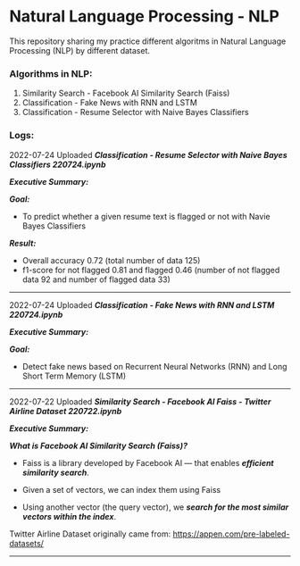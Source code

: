 # Natural Language Processing - NLP
This repository sharing my practice different algoritms in Natural Language Processing (NLP) by different dataset.

### Algorithms in NLP:
1. Similarity Search - Facebook AI Similarity Search (Faiss)
2. Classification - Fake News with RNN and LSTM
3. Classification - Resume Selector with Naive Bayes Classifiers

### Logs:
2022-07-24 Uploaded ***Classification - Resume Selector with Naive Bayes Classifiers 220724.ipynb***

***Executive Summary:***

***Goal:***
- To predict whether a given resume text is flagged or not with Navie Bayes Classifiers

***Result:***
- Overall accuracy 0.72 (total number of data 125)
- f1-score for not flagged 0.81 and flagged 0.46 (number of not flagged data 92 and number of flagged data 33)

----------------------------------------------------------------------------------------------------------
2022-07-24 Uploaded ***Classification - Fake News with RNN and LSTM 220724.ipynb***

***Executive Summary:***

***Goal:***
- Detect fake news based on Recurrent Neural Networks (RNN) and Long Short Term Memory (LSTM)

----------------------------------------------------------------------------------------------------------

2022-07-22 Uploaded ***Similarity Search - Facebook AI  Faiss - Twitter Airline Dataset 220722.ipynb***

***Executive Summary:***

***What is Facebook AI Similarity Search (Faiss)?***

- Faiss is a library developed by Facebook AI — that enables ***efficient similarity search***.

- Given a set of vectors, we can index them using Faiss

- Using another vector (the query vector), we ***search for the most similar vectors within the index***.

Twitter Airline Dataset originally came from: https://appen.com/pre-labeled-datasets/

----------------------------------------------------------------------------------------------------------
